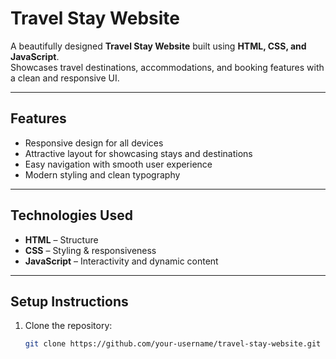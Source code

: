 # Travel Stay Website

A beautifully designed **Travel Stay Website** built using **HTML, CSS, and JavaScript**.  
Showcases travel destinations, accommodations, and booking features with a clean and responsive UI.

---

## Features
- Responsive design for all devices
- Attractive layout for showcasing stays and destinations
- Easy navigation with smooth user experience
- Modern styling and clean typography

---

## Technologies Used
- **HTML** – Structure
- **CSS** – Styling & responsiveness
- **JavaScript** – Interactivity and dynamic content

---

## Setup Instructions
1. Clone the repository:
   ```bash
   git clone https://github.com/your-username/travel-stay-website.git
